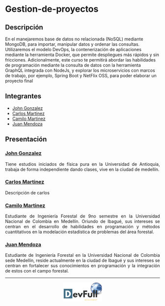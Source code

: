 # Gestion-de-proyectos

## Descripción

En el manejaremos base de datos no relacionada (NoSQL) mediante MongoDB, para importar, manipular datos y ordenar las consultas. Utilizaremos el modelo DevOps, la contenerización de aplicaciones mediante la herramienta Docker, que permite despliegues más rápidos y sin fricciones.  Adicionalmente, este curso te permitirá abordar las habilidades de programación mediante la consulta de datos con la herramienta GraphQL integrada con NodeJs, y explorar los microservicios con marcos de trabajo, por ejemplo, Spring Boot y NetFlix OSS, para poder elaborar un proyecto final

##  Integrantes

- [John Gonzalez](#john-gonzalez)
- [Carlos Martinez](#carlos-martinez) 
- [Camilo Martinez](#camilo-martinez)
- [Juan Mendoza](#juan-mendoza)

## Presentación  

### [John Gonzalez](https://github.com/Jchoco)

<p align="justify">
Tiene estudios iniciados de física pura en la Universidad de Antioquia, trabaja de forma independiente dando clases, vive en la ciudad de medellín.
</p>

### [Carlos Martinez](https://github.com/Carlos06mtz)

<p align="justify">
Descripción de carlos
</p>

### [Camilo Martinez](https://github.com/camilomartinezfo)

<p align="justify">
Estudiante de Ingeniería Forestal de 9no semestre en la Universidad Nacional de Colombia en Medellín. Oriundo de Ibagué, sus intereses se centran en el desarrollo de habilidades en programación y métodos cuantitativos en la modelación estadística de problemas del área forestal. 
</p>

### [Juan Mendoza](https://github.com/jsmendozap)

<p align="justify">
Estudiante de Ingeniería Forestal en la Universidad Nacional de Colombia sede Medellín, reside actualmente en la ciudad de Ibagué y sus intereses se centran en fortalecer sus conocimientos en programación y la integración de estos con el campo forestal. 
</p>

***
<p align = "center"> <img src="Devfull.png" style="height: 60px" /> </p>
